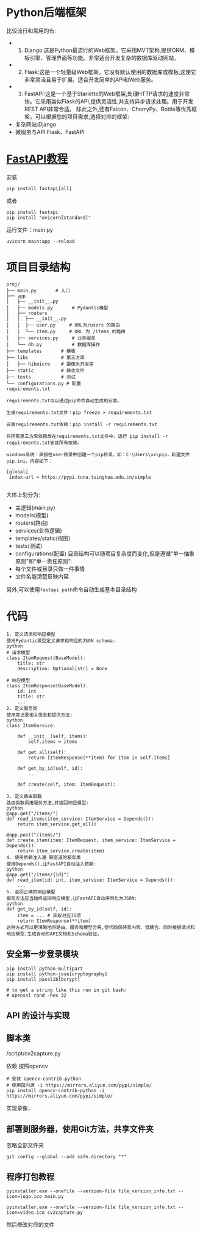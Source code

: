 
# Python后端框架

比较流行和常用的有:

- 1. Django:这是Python最流行的Web框架。它采用MVT架构,提供ORM、模板引擎、管理界面等功能。非常适合开发复杂的数据库驱动网站。
- 2. Flask:这是一个轻量级Web框架。它没有默认使用的数据库或模板,这使它非常灵活且易于扩展。适合开发简单的API和Web服务。 
- 3. FastAPI:这是一个基于Starlette的Web框架,处理HTTP请求的速度非常快。它采用类似Flask的API,提供灵活性,并支持异步请求处理。用于开发REST API非常合适。
除此之外,还有Falcon、CherryPy、Bottle等优秀框架。可以根据您的项目需求,选择对应的框架:
- 复杂网站:Django
- 微服务与API:Flask、FastAPI 

# [FastAPI教程](https://fastapi.tiangolo.com/tutorial/)

安装

    pip install fastapi[all]

或者

    pip install fastapi
    pip install "uvicorn[standard]"

运行文件：main.py 

    uvicorn main:app --reload
# 项目目录结构
```
proj/
├── main.py       # 入口
├── app          
│   ├── __init__.py
│   ├── models.py       # Pydantic模型
│   ├── routers       
│   │  ├── __init__.py 
│   │  ├── user.py     # URL为/users 的路由    
│   │  └── item.py     # URL 为 /items 的路由 
│   ├── services.py     # 业务服务
│   └── db.py           # 数据库操作   
├── templates       # 模板
├── libs            # 第三方库
│   ├── hikmicro    # 摄像头开发库
├── static          # 静态文件
├── tests           # 测试
└── configurations.py # 配置
requirements.txt

requirements.txt可以通过pip命令自动生成和安装。

生成requirements.txt文件：pip freeze > requirements.txt

安装requirements.txt依赖：pip install -r requirements.txt

将所有第三方库依赖放在requirements.txt文件中。运行 pip install -r requirements.txt安装所有依赖。

windows系统：直接在user目录中创建一个pip目录，如：C:\Users\xx\pip，新建文件pip.ini，内容如下：

[global]
 index-url = https://pypi.tuna.tsinghua.edu.cn/simple


```

大体上划分为:

- 主逻辑(main.py)
- models(模型)
- routers(路由)
- services(业务逻辑)
- templates/static(视图) 
- tests(测试)
- configurations(配置)
目录结构可以随项目复杂度而变化,但是遵循“单一抽象原则”和“单一责任原则”:
- 每个文件或目录只做一件事情
- 文件名能清楚反映内容

另外,可以使用`fastapi path`命令自动生成基本目录结构


# 代码

```
1. 定义请求和响应模型
使用Pydantic模型定义请求和响应的JSON schema:
python
# 请求模型
class ItemRequest(BaseModel):
    title: str
    description: Optional[str] = None

# 响应模型    
class ItemResponse(BaseModel):
    id: int
    title: str  
    ...
2. 定义服务类
使用类记录相关信息和提供方法:
python 
class ItemService:
    
    def __init__(self, items):
        self.items = items
        
    def get_all(self):
        return [ItemResponse(**item) for item in self.items]
        
    def get_by_id(self, id):
        ...
        
    def create(self, item: ItemRequest):
        ...
3. 定义路由函数
路由函数调用服务方法,并返回响应模型:
python
@app.get("/items/")
def read_items(item_service: ItemService = Depends()):
    return item_service.get_all()

@app.post("/items/") 
def create_item(item: ItemRequest, item_service: ItemService = Depends()):
    return item_service.create(item)
4. 使用依赖注入通 删官道的服务类
使用Depends(),让FastAPI自动注入依赖:
python
@app.get("/items/{id}")
def read_item(id: int, item_service: ItemService = Depends()): 
    ...
5. 返回正确的响应模型
服务方法应当始终返回响应模型,让FastAPI自动序列化为JSON:
python
def get_by_id(self, id):
    item = ... # 获取对应ID项
    return ItemResponse(**item)
这种方式可以更清晰地将路由、服务和模型分离,使代码保持高内聚、低耦合。同时根据请求和响应模型,生成自动的API文档和Schema验证。

```


## 安全第一步登录模块

```
pip install python-multipart
pip install python-jose[cryptography]
pip install passlib[bcrypt]

# to get a string like this run in git bash:
# openssl rand -hex 32

```
## API 的设计与实现

## 脚本类


/script/cv2capture.py

依赖 按照opencv

```
# 安装 opencv-contrib-python
# 使用国内源 -i https://mirrors.aliyun.com/pypi/simple/   
pip install opencv-contrib-python -i https://mirrors.aliyun.com/pypi/simple/   

```
实现录像，


##  部署到服务器，使用Git方法，共享文件夹
忽略全部文件夹
```
git config --global --add safe.directory "*"
```


## 程序打包教程

```   
pyinstaller.exe --onefile --version-file file_version_info.txt --icon=logo.ico main.py

pyinstaller.exe --onefile --version-file file_version_info.txt --icon=video.ico cv2capture.py

```
然后修改对应的文件